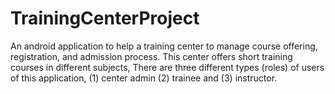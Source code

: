 # TrainingCenterProject
An android application to help a training center to manage course  offering, registration, and admission process. This center offers short training courses in different  subjects, There are three different types (roles) of users of this application, (1) center admin (2) trainee and (3) instructor.
